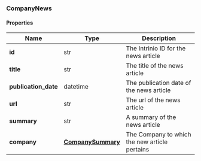 

[//]: # (CLASS:CompanyNews)

[//]: # (KIND:object)

### CompanyNews

#### Properties

[//]: # (START_DEFINITION)

Name | Type | Description
------------ | ------------- | -------------
**id** | str | The Intrinio ID for the news article &nbsp;
**title** | str | The title of the news article &nbsp;
**publication_date** | datetime | The publication date of the news article &nbsp;
**url** | str | The url of the news article &nbsp;
**summary** | str | A summary of the news article &nbsp;
**company** | [**CompanySummary**](CompanySummary.md) | The Company to which the new article pertains &nbsp;

[//]: # (END_DEFINITION)


[//]: # (CONTAINED_CLASS:CompanySummary)



